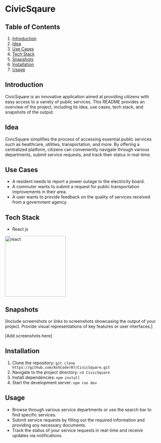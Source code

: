 # CivicSqaure

## Table of Contents
1. [Introduction](#introduction)
2. [Idea](#idea)
3. [Use Cases](#use-cases)
4. [Tech Stack](#tech-stack)
5. [Snapshots](#snapshots)
6. [Installation](#installation)
7. [Usage](#usage)


## Introduction
CivicSquare is an innovative application aimed at providing citizens with easy access to a variety of public services. This README provides an overview of the project, including its idea, use cases, tech stack, and snapshots of the output.

## Idea
CivicSquare simplifies the process of accessing essential public services such as healthcare, utilities, transportation, and more. By offering a centralized platform, citizens can conveniently navigate through various departments, submit service requests, and track their status in real-time.

## Use Cases
- A resident needs to report a power outage to the electricity board.
- A commuter wants to submit a request for public transportation improvements in their area.
- A user wants to provide feedback on the quality of services received from a government agency.

## Tech Stack
- React js
<!-- ![React Logo](https://upload.wikimedia.org/wikipedia/commons/thumb/3/30/React_Logo_SVG.svg/1200px-React_Logo_SVG.svg.png) -->
<img src="https://upload.wikimedia.org/wikipedia/commons/thumb/3/30/React_Logo_SVG.svg/1200px-React_Logo_SVG.svg.png" alt="react" width="200"/>

## Snapshots
[Include screenshots or links to screenshots showcasing the output of your project. Provide visual representations of key features or user interfaces.]

[Add screenshots here]

## Installation
1. Clone the repository: `git clone https://github.com/AshCoder07/CivicSquare.git`
2. Navigate to the project directory: `cd CivicSquare`
3. Install dependencies: `npm install`
4. Start the development server: `npm run dev`

## Usage
- Browse through various service departments or use the search bar to find specific services.
- Submit service requests by filling out the required information and providing any necessary documents.
- Track the status of your service requests in real-time and receive updates via notifications.

